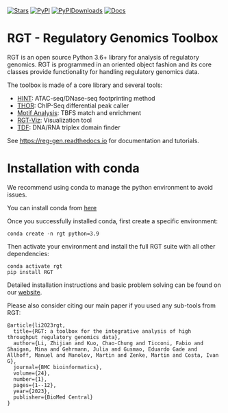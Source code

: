 [![Stars](https://img.shields.io/github/stars/CostaLab/reg-gen?logo=GitHub&color=yellow)](https://github.com/CostaLab/reg-gen/stargazers)
[![PyPI](https://img.shields.io/pypi/v/rgt?logo=PyPI)](https://pypi.org/project/RGT/)
[![PyPIDownloads](https://static.pepy.tech/badge/rgt)](https://static.pepy.tech/badge/rgt)
[![Docs](https://readthedocs.org/projects/reg-gen/badge/?version=latest)](https://reg-gen.readthedocs.io)

# RGT - Regulatory Genomics Toolbox

RGT is an open source Python 3.6+ library for analysis of regulatory genomics. RGT is programmed in an oriented object fashion and its core classes provide functionality for handling regulatory genomics data.

The toolbox is made of a core library and several tools:

* [HINT](https://reg-gen.readthedocs.io/en/latest/hint/introduction.html): ATAC-seq/DNase-seq footprinting method
* [THOR](https://reg-gen.readthedocs.io/en/latest/thor/introduction.html):
ChIP-Seq differential peak caller
* [Motif Analysis](https://reg-gen.readthedocs.io/en/latest/motif_analysis/introduction.html): TBFS match and enrichment
* [RGT-Viz](https://reg-gen.readthedocs.io/en/latest/rgt-viz/introduction.html): Visualization tool
* [TDF](https://reg-gen.readthedocs.io/en/latest/tdf/introduction.html): DNA/RNA triplex domain finder

See https://reg-gen.readthedocs.io for documentation and tutorials.

# Installation with conda

We recommend using conda to manage the python environment to avoid issues.

You can install conda from [here](https://docs.conda.io/en/latest/miniconda.html)

Once you successfully installed conda, first create a specific environment:

```shell
conda create -n rgt python=3.9
```

Then activate your environment and install the full RGT suite with all other dependencies:
```shell
conda activate rgt
pip install RGT
```

Detailed installation instructions and basic problem solving can be found on our [website](https://reg-gen.readthedocs.io/en/latest/rgt/installation.html).

Please also consider citing our main paper if you used any sub-tools from RGT:
```
@article{li2023rgt,
  title={RGT: a toolbox for the integrative analysis of high throughput regulatory genomics data},
  author={Li, Zhijian and Kuo, Chao-Chung and Ticconi, Fabio and Shaigan, Mina and Gehrmann, Julia and Gusmao, Eduardo Gade and Allhoff, Manuel and Manolov, Martin and Zenke, Martin and Costa, Ivan G},
  journal={BMC bioinformatics},
  volume={24},
  number={1},
  pages={1--12},
  year={2023},
  publisher={BioMed Central}
}
```


